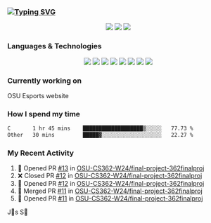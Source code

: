 ### [![Typing SVG](https://readme-typing-svg.herokuapp.com?vCenter=true&multiline=true&height=70&lines=Hi%2C+I'm+James+%F0%9F%91%8B;Currently+looking+for+work+%F0%9F%92%BC)](https://git.io/typing-svg)

<p align="center">
<a href="https://www.instagram.com/jms.smh/"><img src="https://img.shields.io/badge/Instagram-%23E4405F.svg?style=for-the-badge&logo=Instagram&logoColor=white"></a>
<a href="https://www.linkedin.com/in/james-smith-6913a2229"><img src="https://img.shields.io/badge/linkedin-%230077B5.svg?style=for-the-badge&logo=linkedin&logoColor=white"></a>
<a href="https://open.spotify.com/user/firecreeperjms?si=9pxXotqyTWircpJmwzRWgQ&utm_source=copy-link"><img src="https://img.shields.io/badge/Spotify-1ED760?style=for-the-badge&logo=spotify&logoColor=white)"></a>
  </p>

### Languages & Technologies

<p align="center">
<img src="https://img.shields.io/badge/html5-%23E34F26.svg?style=for-the-badge&logo=html5&logoColor=white">
<img src="https://img.shields.io/badge/javascript-%23323330.svg?style=for-the-badge&logo=javascript&logoColor=%23F7DF1E">
<img src="https://img.shields.io/badge/css3-%231572B6.svg?style=for-the-badge&logo=css3&logoColor=white">
<img src="https://img.shields.io/badge/c++-%2300599C.svg?style=for-the-badge&logo=c%2B%2B&logoColor=white">
<img src="https://img.shields.io/badge/node.js-6DA55F?style=for-the-badge&logo=node.js&logoColor=white">
<img src="https://img.shields.io/badge/react-%2320232a.svg?style=for-the-badge&logo=react&logoColor=%2361DAFB">
<img src="https://img.shields.io/badge/tailwindcss-%2338B2AC.svg?style=for-the-badge&logo=tailwind-css&logoColor=white">
<img src="https://img.shields.io/badge/Visual%20Studio%20Code-0078d7.svg?style=for-the-badge&logo=visual-studio-code&logoColor=white">
  </p>

### Currently working on

OSU Esports website

### How I spend my time

<!--START_SECTION:waka-->

```txt
C       1 hr 45 mins    ███████████████████▒░░░░░   77.73 %
Other   30 mins         █████▓░░░░░░░░░░░░░░░░░░░   22.27 %
```

<!--END_SECTION:waka-->

### My Recent Activity
<!--START_SECTION:activity-->
1. 💪 Opened PR [#13](https://github.com/OSU-CS362-W24/final-project-362finalproj/pull/13) in [OSU-CS362-W24/final-project-362finalproj](https://github.com/OSU-CS362-W24/final-project-362finalproj)
2. ❌ Closed PR [#12](https://github.com/OSU-CS362-W24/final-project-362finalproj/pull/12) in [OSU-CS362-W24/final-project-362finalproj](https://github.com/OSU-CS362-W24/final-project-362finalproj)
3. 💪 Opened PR [#12](https://github.com/OSU-CS362-W24/final-project-362finalproj/pull/12) in [OSU-CS362-W24/final-project-362finalproj](https://github.com/OSU-CS362-W24/final-project-362finalproj)
4. 🎉 Merged PR [#11](https://github.com/OSU-CS362-W24/final-project-362finalproj/pull/11) in [OSU-CS362-W24/final-project-362finalproj](https://github.com/OSU-CS362-W24/final-project-362finalproj)
5. 💪 Opened PR [#11](https://github.com/OSU-CS362-W24/final-project-362finalproj/pull/11) in [OSU-CS362-W24/final-project-362finalproj](https://github.com/OSU-CS362-W24/final-project-362finalproj)
<!--END_SECTION:activity-->

<!-- using waka time, https://github.com/athul/waka-readme, shields, and profile activity updater, https://dev.to/envoy_/150-badges-for-github-pnk) -->

<p align="center">
<src="http://ForTheBadge.com/images/badges/built-with-love.svg)">
</p>

J🎯s S🐲

<!-- https://github.com/Ileriayo/markdown-badges -->
